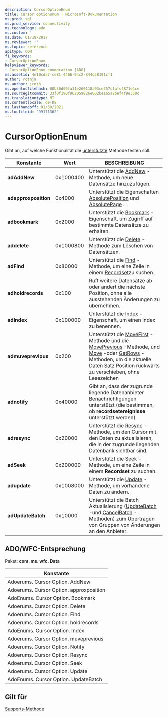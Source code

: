 ```yaml
---
description: CursorOptionEnum
title: Cursor optionumum | Microsoft-Dokumentation
ms.prod: sql
ms.prod_service: connectivity
ms.technology: ado
ms.custom: ''
ms.date: 01/19/2017
ms.reviewer: ''
ms.topic: reference
apitype: COM
f1_keywords:
- CursorOptionEnum
helpviewer_keywords:
- CursorOptionEnum enumeration [ADO]
ms.assetid: 4e10cda7-ce81-4466-94c2-844d38191cf1
author: rothja
ms.author: jroth
ms.openlocfilehash: 00b50d99fa31e260118a93ce357c1afc4871e4ce
ms.sourcegitcommit: 33f0f190f962059826e002be165a2bef4f9e350c
ms.translationtype: MT
ms.contentlocale: de-DE
ms.lasthandoff: 01/30/2021
ms.locfileid: "99171362"
---
```

# <a name="cursoroptionenum"></a>CursorOptionEnum
Gibt an, auf welche Funktionalität die [unterstützte](./supports-method.md) Methode testen soll.  
  
|Konstante|Wert|BESCHREIBUNG|  
|--------------|-----------|-----------------|  
|**adAddNew**|0x1000400|Unterstützt die [AddNew](./addnew-method-ado.md) -Methode, um neue Datensätze hinzuzufügen.|  
|**adapproxposition**|0x4000|Unterstützt die Eigenschaften [AbsolutePosition](./absoluteposition-property-ado.md) und [AbsolutePage](./absolutepage-property-ado.md) .|  
|**adbookmark**|0x2000|Unterstützt die [Bookmark](./bookmark-property-ado.md) -Eigenschaft, um Zugriff auf bestimmte Datensätze zu erhalten.|  
|**addelete**|0x1000800|Unterstützt die [Delete](./delete-method-ado-recordset.md) -Methode zum Löschen von Datensätzen.|  
|**adFind**|0x80000|Unterstützt die [Find](./find-method-ado.md) -Methode, um eine Zeile in einem [Recordset](./recordset-object-ado.md)zu suchen.|  
|**adholdrecords**|0x100|Ruft weitere Datensätze ab oder ändert die nächste Position, ohne alle ausstehenden Änderungen zu übernehmen.|  
|**adIndex**|0x100000|Unterstützt die [Index](./index-property.md) -Eigenschaft, um einen Index zu benennen.|  
|**admuveprevious**|0x200|Unterstützt die [MoveFirst](./movefirst-movelast-movenext-and-moveprevious-methods-ado.md) -Methode und die [MovePrevious](./movefirst-movelast-movenext-and-moveprevious-methods-ado.md) -Methode, und [Move](./move-method-ado.md) -oder [GetRows](./getrows-method-ado.md) -Methoden, um die aktuelle Daten Satz Position rückwärts zu verschieben, ohne Lesezeichen|  
|**adnotify**|0x40000|Gibt an, dass der zugrunde liegende Datenanbieter Benachrichtigungen unterstützt (die bestimmen, ob **recordsetereignisse** unterstützt werden).|  
|**adresync**|0x20000|Unterstützt die [Resync](./resync-method.md) -Methode, um den Cursor mit den Daten zu aktualisieren, die in der zugrunde liegenden Datenbank sichtbar sind.|  
|**adSeek**|0x200000|Unterstützt die [Seek](./seek-method.md) -Methode, um eine Zeile in einem **Recordset** zu suchen.|  
|**adupdate**|0x1008000|Unterstützt die [Update](./update-method.md) -Methode, um vorhandene Daten zu ändern.|  
|**adUpdateBatch**|0x10000|Unterstützt die Batch Aktualisierung ([UpdateBatch](./updatebatch-method.md) -und [CancelBatch](./cancelbatch-method-ado.md) -Methoden) zum Übertragen von Gruppen von Änderungen an den Anbieter.|  
  
## <a name="adowfc-equivalent"></a>ADO/WFC-Entsprechung  
 Paket: **com. ms. wfc. Data**  
  
|Konstante|  
|--------------|  
|Adoerums. Cursor Option. AddNew|  
|Adoerums. Cursor Option. approxposition|  
|AdoEnums. Cursor Option. Bookmark|  
|Adoerums. Cursor Option. Delete|  
|Adoerums. Cursor Option. Find|  
|Adoerums. Cursor Option. holdrecords|  
|AdoEnums. Cursor Option. Index|  
|Adoerums. Cursor Option. muveprevious|  
|Adoerums. Cursor Option. Notify|  
|Adoerums. Cursor Option. Resync|  
|Adoerums. Cursor Option. Seek|  
|Adoerums. Cursor Option. Update|  
|AdoEnums. Cursor Option. UpdateBatch|  
  
## <a name="applies-to"></a>Gilt für  
 [Supports-Methode](./supports-method.md)